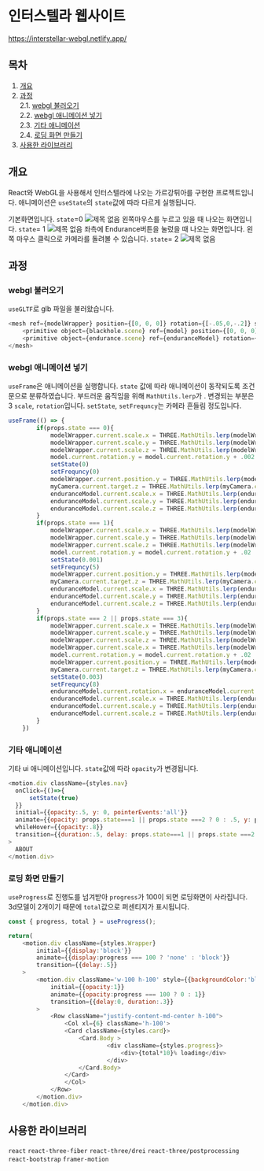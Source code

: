 # 인터스텔라 웹사이트
https://interstellar-webgl.netlify.app/

## 목차
1. [개요](#개요)  
2. [과정](#과정)  
  2.1. [webgl 불러오기](#webgl-불러오기)  
  2.2. [webgl 애니메이션 넣기](#webgl-애니메이션-넣기)  
  2.3. [기타 애니메이션](#기타-애니메이션)  
  2.4. [로딩 화면 만들기](#로딩-화면-만들기)  
3. [사용한 라이브러리](#사용한-라이브러리)  

## 개요
React와 WebGL을 사용해서 인터스텔라에 나오는 가르강튀아를 구현한 프로젝트입니다. 애니메이션은 `useState`의 `state`값에 따라 다르게 실행됩니다.

기본화면입니다. `state`=0
![제목 없음](https://user-images.githubusercontent.com/37141223/146590606-14c217b9-d8a3-4526-9a1c-6dc0a33d2a55.png)
왼쪽마우스를 누르고 있을 때 나오는 화면입니다. `state`= 1
![제목 없음](https://user-images.githubusercontent.com/37141223/146594542-f282959d-91f3-42b5-9603-dfac012d2a88.png)
좌측에 Endurance버튼을 눌렀을 때 나오는 화면입니다. 왼쪽 마우스 클릭으로 카메라를 돌려볼 수 있습니다. `state`= 2
![제목 없음](https://user-images.githubusercontent.com/37141223/146599635-84af71f9-6fea-40c1-8c58-4cff861a6056.png)

## 과정
### webgl 불러오기
`useGLTF`로 glb 파일을 불러왔습니다.
```javascript
<mesh ref={modelWrapper} position={[0, 0, 0]} rotation={[-.05,0,-.2]} scale={.5} opacity={0} transparent>
    <primitive object={blackhole.scene} ref={model} position={[0, 0, 0]} />
    <primitive object={endurance.scene} ref={enduranceModel} rotation={[0,0,1.6]} position={[0, .1, -12.5]} scale={0}/>
</mesh>
```
### webgl 애니메이션 넣기
`useFrame`은 애니메이션을 실행합니다. `state` 값에 따라 애니메이션이 동작되도록 조건문으로 분류하였습니다. 부드러운 움직임을 위해 `MathUtils.lerp`가 . 변경되는 부분은 3 `scale`, `rotation`입니다. `setState`, `setFrequncy`는 카메라 흔들림 정도입니다.
```javascript
useFrame(() => {
        if(props.state === 0){
            modelWrapper.current.scale.x = THREE.MathUtils.lerp(modelWrapper.current.scale.x, .5, .05)
            modelWrapper.current.scale.y = THREE.MathUtils.lerp(modelWrapper.current.scale.y, .5, .05)
            modelWrapper.current.scale.z = THREE.MathUtils.lerp(modelWrapper.current.scale.z, .5, .05)
            model.current.rotation.y = model.current.rotation.y + .002
            setState(0)
            setFrequncy(0)
            modelWrapper.current.position.y = THREE.MathUtils.lerp(modelWrapper.current.position.y, 0, .05)
            myCamera.current.target.z = THREE.MathUtils.lerp(myCamera.current.target.z, 0, .1)
            enduranceModel.current.scale.x = THREE.MathUtils.lerp(enduranceModel.current.scale.x, 0, .05)
            enduranceModel.current.scale.y = THREE.MathUtils.lerp(enduranceModel.current.scale.y, 0, .05)
            enduranceModel.current.scale.z = THREE.MathUtils.lerp(enduranceModel.current.scale.z, 0, .05)
        }
        if(props.state === 1){
            modelWrapper.current.scale.x = THREE.MathUtils.lerp(modelWrapper.current.scale.x, 1, .05)
            modelWrapper.current.scale.y = THREE.MathUtils.lerp(modelWrapper.current.scale.y, 1, .05)
            modelWrapper.current.scale.z = THREE.MathUtils.lerp(modelWrapper.current.scale.z, 1, .05)
            model.current.rotation.y = model.current.rotation.y + .02
            setState(0.001)
            setFrequncy(5)
            modelWrapper.current.position.y = THREE.MathUtils.lerp(modelWrapper.current.position.y, 0, .05)
            myCamera.current.target.z = THREE.MathUtils.lerp(myCamera.current.target.z, 0, .1)
            enduranceModel.current.scale.x = THREE.MathUtils.lerp(enduranceModel.current.scale.x, 0, .05)
            enduranceModel.current.scale.y = THREE.MathUtils.lerp(enduranceModel.current.scale.y, 0, .05)
            enduranceModel.current.scale.z = THREE.MathUtils.lerp(enduranceModel.current.scale.z, 0, .05)
        }
        if(props.state === 2 || props.state === 3){
            modelWrapper.current.scale.x = THREE.MathUtils.lerp(modelWrapper.current.scale.x, 1.2, .01)
            modelWrapper.current.scale.y = THREE.MathUtils.lerp(modelWrapper.current.scale.y, 1.2, .01)
            modelWrapper.current.scale.z = THREE.MathUtils.lerp(modelWrapper.current.scale.z, 1.2, .01)
            modelWrapper.current.scale.x = THREE.MathUtils.lerp(modelWrapper.current.scale.x, 1.2, .01)
            model.current.rotation.y = model.current.rotation.y + .02
            modelWrapper.current.position.y = THREE.MathUtils.lerp(modelWrapper.current.position.y, .7, .05)
            myCamera.current.target.z = THREE.MathUtils.lerp(myCamera.current.target.z, -15, .015)
            setState(0.003)
            setFrequncy(8)
            enduranceModel.current.rotation.x = enduranceModel.current.rotation.x + .05
            enduranceModel.current.scale.x = THREE.MathUtils.lerp(enduranceModel.current.scale.x, .005, .01)
            enduranceModel.current.scale.y = THREE.MathUtils.lerp(enduranceModel.current.scale.y, .005, .01)
            enduranceModel.current.scale.z = THREE.MathUtils.lerp(enduranceModel.current.scale.z, .005, .01)
        }
    })
```
### 기타 애니메이션
기타 ui 애니메이션입니다. `state`값에 따라 `opacity`가 변경됩니다.
```javascript
<motion.div className={styles.nav}
  onClick={()=>{
      setState(true)
  }}
  initial={{opacity:.5, y: 0, pointerEvents:'all'}}
  animate={{opacity: props.state===1 || props.state ===2 ? 0 : .5, y: props.state===1 || props.state ===2 ? 10 : 0, pointerEvents: props.state===1 || props.state ===2 ? 'none' : 'all'}}
  whileHover={{opacity:.8}}
  transition={{duration:.5, delay: props.state===1 || props.state ===2 ? 0 : .4 ,type:'spring'}}
>
  ABOUT
</motion.div>
```
### 로딩 화면 만들기
`useProgress`로 진행도를 넘겨받아 `progress`가 100이 되면 로딩화면이 사라집니다. 3d모델이 2개이기 때문에 `total`값으로 퍼센티지가 표시됩니다.

```javascript
const { progress, total } = useProgress();

return(
    <motion.div className={styles.Wrapper}
        initial={{display:'block'}}
        animate={{display:progress === 100 ? 'none' : 'block'}}
        transition={{delay:.5}}
    >
        <motion.div className='w-100 h-100' style={{backgroundColor:'black'}}
            initial={{opacity:1}}
            animate={{opacity:progress === 100 ? 0 : 1}}
            transition={{delay:0, duration:.3}}
        >
            <Row className="justify-content-md-center h-100">
                <Col xl={6} className='h-100'>
                <Card className={styles.card}>
                    <Card.Body >
                            <div className={styles.progress}>
                                <div>{total*10}% loading</div>
                            </div>
                    </Card.Body>
                </Card>
                </Col>
            </Row>
        </motion.div>
    </motion.div>
```

## 사용한 라이브러리
`react` `react-three-fiber` `react-three/drei` `react-three/postprocessing` `react-bootstrap` `framer-motion`
